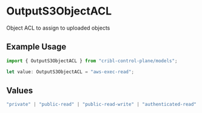 # OutputS3ObjectACL

Object ACL to assign to uploaded objects

## Example Usage

```typescript
import { OutputS3ObjectACL } from "cribl-control-plane/models";

let value: OutputS3ObjectACL = "aws-exec-read";
```

## Values

```typescript
"private" | "public-read" | "public-read-write" | "authenticated-read" | "aws-exec-read" | "bucket-owner-read" | "bucket-owner-full-control"
```